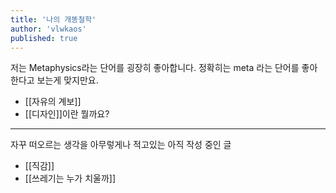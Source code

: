 ```yaml
---
title: '나의 개똥철학'
author: 'vlwkaos'
published: true
---
```


저는 Metaphysics라는 단어를 굉장히 좋아합니다. 정확히는 meta 라는 단어를 좋아한다고 보는게 맞지만요.

- [[자유의 계보]]
- [[디자인]]이란 뭘까요?

---

자꾸 떠오르는 생각을 아무렇게나 적고있는 아직 작성 중인 글 

- [[직감]]
- [[쓰레기는 누가 치울까]]


